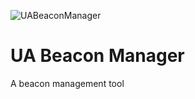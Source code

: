 ![UABeaconManager](UABeaconManager512512.png)


UA Beacon Manager
===============

A beacon management tool
